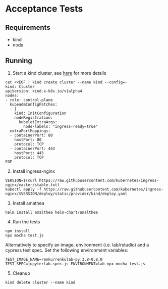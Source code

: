 # Acceptance Tests

## Requirements
- kind
- node

## Running
1. Start a kind cluster, see [here](https://kind.sigs.k8s.io/docs/user/ingress/#ingress-nginx) for more details

```
cat <<EOF | kind create cluster --name kind --config=-
kind: Cluster
apiVersion: kind.x-k8s.io/v1alpha4
nodes:
- role: control-plane
  kubeadmConfigPatches:
  - |
    kind: InitConfiguration
    nodeRegistration:
      kubeletExtraArgs:
        node-labels: "ingress-ready=true"
  extraPortMappings:
  - containerPort: 80
    hostPort: 80
    protocol: TCP
  - containerPort: 443
    hostPort: 443
    protocol: TCP
EOF
```

2. Install ingress-nginx

```
VERSION=$(curl https://raw.githubusercontent.com/kubernetes/ingress-nginx/master/stable.txt)
kubectl apply -f https://raw.githubusercontent.com/kubernetes/ingress-nginx/$VERSION/deploy/static/provider/kind/deploy.yaml
```

3. Install amathea

```
helm install amalthea helm-chart/amalthea
```

4. Run the tests

```
npm install
npx mocha test.js
```

Alternatively to specify an image, environment (i.e. lab/rstudio) and a cypress test spec.
Set the following environment variables:

```
TEST_IMAGE_NAME=renku/renkulab-py:3.8-0.8.0 TEST_SPEC=jupyterlab.spec.js ENVIRONMENT=lab npx mocha test.js
```

5. Cleanup

```
kind delete cluster --name kind
```